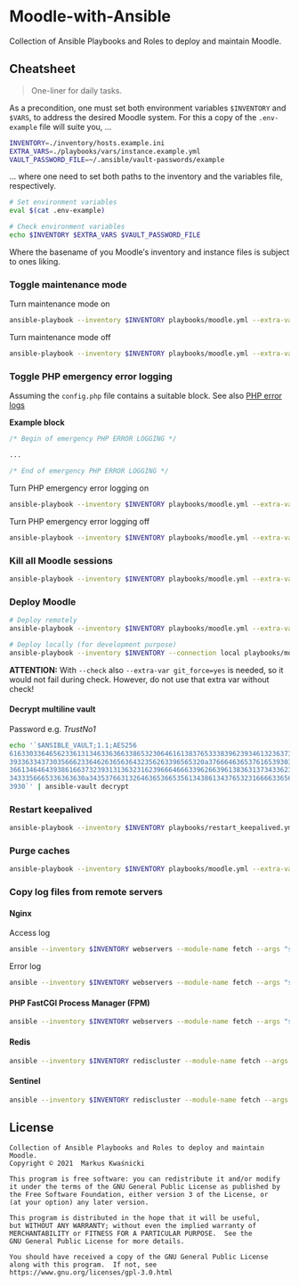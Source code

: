 # Moodle-with-Ansible

Collection of Ansible Playbooks and Roles to deploy and maintain Moodle.

## Cheatsheet

> One-liner for daily tasks.

As a precondition, one must set both environment variables `$INVENTORY` and `$VARS`, to address the desired Moodle system.
For this a copy of the `.env-example` file will suite you, …

```bash
INVENTORY=./inventory/hosts.example.ini
EXTRA_VARS=./playbooks/vars/instance.example.yml
VAULT_PASSWORD_FILE=~/.ansible/vault-passwords/example
```

… where one need to set both paths to the inventory and the variables file, respectively.

```bash
# Set environment variables
eval $(cat .env-example)

# Check environment variables
echo $INVENTORY $EXTRA_VARS $VAULT_PASSWORD_FILE
```

Where the basename of you Moodle′s inventory and instance files is subject to ones liking.

### Toggle maintenance mode

Turn maintenance mode on

```bash
ansible-playbook --inventory $INVENTORY playbooks/moodle.yml --extra-vars @$EXTRA_VARS --vault-password-file $VAULT_PASSWORD_FILE --tag maintenanceon [--check]
```

Turn maintenance mode off

```bash
ansible-playbook --inventory $INVENTORY playbooks/moodle.yml --extra-vars @$EXTRA_VARS --vault-password-file $VAULT_PASSWORD_FILE --tag maintenanceoff [--check]
```

### Toggle PHP emergency error logging

Assuming the `config.php` file contains a suitable block. See also [PHP error logs](https://docs.moodle.org/dev/PHP_error_logs)

**Example block**

```php
/* Begin of emergency PHP ERROR LOGGING */

...

/* End of emergency PHP ERROR LOGGING */
```

Turn PHP emergency error logging on

```bash
ansible-playbook --inventory $INVENTORY playbooks/moodle.yml --extra-vars @$EXTRA_VARS --vault-password-file $VAULT_PASSWORD_FILE --tags config,phperrorloggingon --skip-tag phperrorloggingoff [--check]
```

Turn PHP emergency error logging off

```bash
ansible-playbook --inventory $INVENTORY playbooks/moodle.yml --extra-vars @$EXTRA_VARS --vault-password-file $VAULT_PASSWORD_FILE --tags config,phperrorloggingoff --skip-tag phperrorloggingon [--check]
```

### Kill all Moodle sessions

```bash
ansible-playbook --inventory $INVENTORY playbooks/moodle.yml --extra-vars @$EXTRA_VARS --vault-password-file $VAULT_PASSWORD_FILE --tag killallsessions [--check]
```

### Deploy Moodle

```bash
# Deploy remotely
ansible-playbook --inventory $INVENTORY playbooks/moodle.yml --extra-vars @$EXTRA_VARS --vault-password-file $VAULT_PASSWORD_FILE [--skip-tags maintenanceon,killallsessions,phperrorloggingoff] [--extra-var git_force=yes --diff --check]

# Deploy locally (for development purpose)
ansible-playbook --inventory $INVENTORY --connection local playbooks/moodle.yml --extra-vars @$EXTRA_VARS --vault-password-file $VAULT_PASSWORD_FILE --tags checkout[,config,patch] [--extra-var git_force=yes --diff --check]
```

**ATTENTION:** With `--check` also `--extra-var git_force=yes` is needed, so it would not fail during check. However, do not use that extra var without check!

#### Decrypt multiline vault

Password e.g. _TrustNo1_

```bash
echo '`$ANSIBLE_VAULT;1.1;AES256
61633033646562336131346336366338653230646161383765333839623934613236373033666537
3933633437303566623364626365636432356263396565320a376664636537616539303961346330
36613464643938616637323931313632316239666466633962663961383631373433623539633263
3433356665336363630a343537663132646365366535613438613437653231666633656561393930
3930`' | ansible-vault decrypt
```

### Restart keepalived

```bash
ansible-playbook --inventory $INVENTORY playbooks/restart_keepalived.yml [--tag whichisprimary] [--check]
```

### Purge caches

```bash
ansible-playbook --inventory $INVENTORY playbooks/moodle.yml --extra-vars @$EXTRA_VARS --vault-password-file $VAULT_PASSWORD_FILE --tag purgecaches [--check]
```

### Copy log files from remote servers

#### Nginx

Access log

```bash
ansible --inventory $INVENTORY webservers --module-name fetch --args "src=/var/log/nginx/access.log dest=fetched/"
```

Error log

```bash
ansible --inventory $INVENTORY webservers --module-name fetch --args "src=/var/log/nginx/error.log dest=fetched/"
```

#### PHP FastCGI Process Manager (FPM)

```bash
ansible --inventory $INVENTORY webservers --module-name fetch --args "src=/var/log/php7.3-fpm.log dest=fetched/"
```

#### Redis

```bash
ansible --inventory $INVENTORY rediscluster --module-name fetch --args "src=/etc/redis/redis.conf dest=fetched/"
```

#### Sentinel

```bash
ansible --inventory $INVENTORY rediscluster --module-name fetch --args "src=/etc/redis/sentinel.conf dest=fetched/"
```

## License

```
Collection of Ansible Playbooks and Roles to deploy and maintain Moodle.
Copyright © 2021  Markus Kwaśnicki

This program is free software: you can redistribute it and/or modify
it under the terms of the GNU General Public License as published by
the Free Software Foundation, either version 3 of the License, or
(at your option) any later version.

This program is distributed in the hope that it will be useful,
but WITHOUT ANY WARRANTY; without even the implied warranty of
MERCHANTABILITY or FITNESS FOR A PARTICULAR PURPOSE.  See the
GNU General Public License for more details.

You should have received a copy of the GNU General Public License
along with this program.  If not, see https://www.gnu.org/licenses/gpl-3.0.html
```
